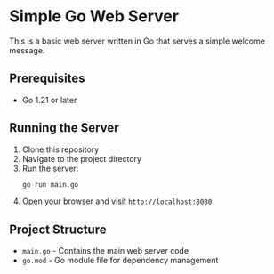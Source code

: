 # Simple Go Web Server

This is a basic web server written in Go that serves a simple welcome message.

## Prerequisites

- Go 1.21 or later

## Running the Server

1. Clone this repository
2. Navigate to the project directory
3. Run the server:
   ```bash
   go run main.go
   ```
4. Open your browser and visit `http://localhost:8080`

## Project Structure

- `main.go` - Contains the main web server code
- `go.mod` - Go module file for dependency management 